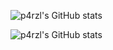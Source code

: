 ![p4rzl's GitHub stats](https://github-readme-stats.vercel.app/api/wakatime?username=P4rzl&api_domain=wakapi.chiccolab.site&bg_color=1A202C&title_color=2F855A&icon_color=2F855A&text_color=ffffff&custom_title=Wakapi.dev+Stats+%28All+Time%29&layout=compact)

![p4rzl's GitHub stats](https://github-readme-stats.vercel.app/api?username=p4rzl&show_icons=true&theme=tokyonight)


<!--
**p4rzl/p4rzl** is a ✨ _special_ ✨ repository because its `README.md` (this file) appears on your GitHub profile.

Here are some ideas to get you started:

- 🔭 I’m currently working on ...
- 🌱 I’m currently learning ...
- 👯 I’m looking to collaborate on ...
- 🤔 I’m looking for help with ...
- 💬 Ask me about ...
- 📫 How to reach me: ...
- 😄 Pronouns: ...
- ⚡ Fun fact: ...
-->
